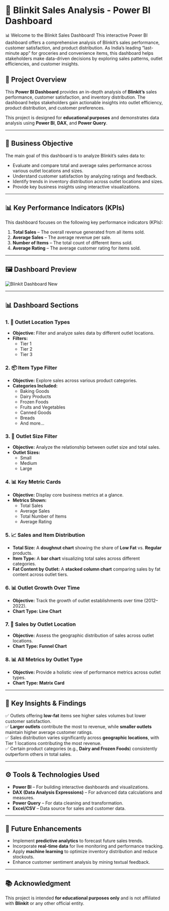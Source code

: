 # 🛒 Blinkit Sales Analysis - Power BI Dashboard  
📊 Welcome to the Blinkit Sales Dashboard! This interactive Power BI dashboard offers a comprehensive analysis of Blinkit’s sales performance, customer satisfaction, and product distribution. As India’s leading “last-minute app” for groceries and convenience items, this dashboard helps stakeholders make data-driven decisions by exploring sales patterns, outlet efficiencies, and customer insights.

## 📌 Project Overview  
This **Power BI Dashboard** provides an in-depth analysis of **Blinkit’s** sales performance, customer satisfaction, and inventory distribution. The dashboard helps stakeholders gain actionable insights into outlet efficiency, product distribution, and customer preferences.  

This project is designed for **educational purposes** and demonstrates data analysis using **Power BI**, **DAX**, and **Power Query**.

---

## 🧭 Business Objective  
The main goal of this dashboard is to analyze Blinkit’s sales data to:  
- Evaluate and compare total and average sales performance across various outlet locations and sizes. 
- Understand customer satisfaction by analyzing ratings and feedback.  
- Identify trends in inventory distribution across outlet locations and sizes.  
- Provide key business insights using interactive visualizations.  

---

## 📊 Key Performance Indicators (KPIs)  

This dashboard focuses on the following key performance indicators (KPIs):  

1. **Total Sales** – The overall revenue generated from all items sold.
2. **Average Sales** – The average revenue per sale.
3. **Number of Items** – The total count of different items sold.
4. **Average Rating** – The average customer rating for items sold. 

---
## 🖼️ Dashboard Preview

![Blinkit Dashboard New](https://github.com/user-attachments/assets/6fa6e646-dfd3-49bf-a976-5ffe7f3a377d)




---
## 📊 Dashboard Sections  

### 1. 📍 **Outlet Location Types**  
   - **Objective:** Filter and analyze sales data by different outlet locations.  
   - **Filters:**  
      - Tier 1  
      - Tier 2  
      - Tier 3  

### 2. 📦 **Item Type Filter**  
   - **Objective:** Explore sales across various product categories.  
   - **Categories Included:**  
      - Baking Goods  
      - Dairy Products  
      - Frozen Foods  
      - Fruits and Vegetables  
      - Canned Goods  
      - Breads  
      - And more...  

### 3. 🏢 **Outlet Size Filter**  
   - **Objective:** Analyze the relationship between outlet size and total sales.  
   - **Outlet Sizes:**  
      - Small  
      - Medium  
      - Large  

### 4. 📊 **Key Metric Cards**  
   - **Objective:** Display core business metrics at a glance.  
   - **Metrics Shown:**  
      - Total Sales  
      - Average Sales  
      - Total Number of Items  
      - Average Rating  

### 5. 📈 **Sales and Item Distribution**  
   - **Total Size:** A **doughnut chart** showing the share of **Low Fat** vs. **Regular** products.  
   - **Item Type:** A **bar chart** visualizing total sales across different categories.  
   - **Fat Content by Outlet:** A **stacked column chart** comparing sales by fat content across outlet tiers.

### 6. 📊 **Outlet Growth Over Time**
   - **Objective:** Track the growth of outlet establishments over time (2012–2022).  
   - **Chart Type:** **Line Chart**

### 7. 📍 **Sales by Outlet Location**  
   - **Objective:** Assess the geographic distribution of sales across outlet locations.  
   - **Chart Type:** **Funnel Chart**

### 8. 📊 **All Metrics by Outlet Type**  
   - **Objective:** Provide a holistic view of performance metrics across outlet types.  
   - **Chart Type:** **Matrix Card**

---

## 📌 Key Insights & Findings  

✅ Outlets offering **low-fat** items see higher sales volumes but lower customer satisfaction.  
✅ **Larger outlets** contribute the most to revenue, while **smaller outlets** maintain higher average customer ratings.  
✅ Sales distribution varies significantly across **geographic locations**, with Tier 1 locations contributing the most revenue.  
✅ Certain product categories (e.g., **Dairy and Frozen Foods**) consistently outperform others in total sales.  

---

## ⚙️ Tools & Technologies Used  

- **Power BI** – For building interactive dashboards and visualizations.  
- **DAX (Data Analysis Expressions)** – For advanced data calculations and measures.  
- **Power Query** – For data cleaning and transformation.  
- **Excel/CSV** – Data source for sales and customer data.  

---

## 🎯 Future Enhancements  

- Implement **predictive analytics** to forecast future sales trends.  
- Incorporate **real-time data** for live monitoring and performance tracking.  
- Apply **machine learning** to optimize inventory distribution and reduce stockouts.  
- Enhance customer sentiment analysis by mining textual feedback.  

---

## 📚 Acknowledgment  
This project is intended **for educational purposes only** and is not affiliated with **Blinkit** or any other official entity.  
